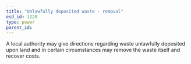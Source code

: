 ```yaml
---
title: "Unlawfully deposited waste - removal"
esd_id: 1228
type: power
parent_id:  
---
```


A local authority may give directions regarding waste unlawfully deposited upon land and in certain circumstances may remove the waste itself and recover costs.

